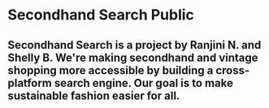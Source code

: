 # Secondhand Search Public 

## Secondhand Search is a project by Ranjini N. and Shelly B. We're making secondhand and vintage shopping more accessible by building a cross-platform search engine. Our goal is to make sustainable fashion easier for all.
